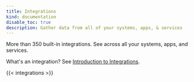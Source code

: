 ```yaml
---
title: Integrations
kind: documentation
disable_toc: true
description: Gather data from all of your systems, apps, & services
---
```


More than 350 built-in integrations. See across all your systems, apps, and services.

What's an integration? See [Introduction to Integrations][1].

{{< integrations >}}

[1]: /getting_started/integrations
